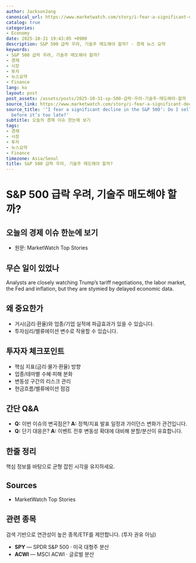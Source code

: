 ```yaml
---
author: JacksonJang
canonical_url: https://www.marketwatch.com/story/i-fear-a-significant-decline-in-the-s-p-500-im-78-do-i-sell-my-tech-stocks-before-its-too-late-bafb15ca?mod=mw_rss_topstories
catalog: true
categories:
- Economy
date: 2025-10-31 19:43:05 +0900
description: S&P 500 급락 우려, 기술주 매도해야 할까? · 경제 뉴스 요약
keywords:
- S&P 500 급락 우려, 기술주 매도해야 할까?
- 경제
- 시장
- 투자
- 뉴스요약
- Finance
lang: ko
layout: post
post_assets: /assets/posts/2025-10-31-sp-500-급락-우려-기술주-매도해야-할까
source_link: https://www.marketwatch.com/story/i-fear-a-significant-decline-in-the-s-p-500-im-78-do-i-sell-my-tech-stocks-before-its-too-late-bafb15ca?mod=mw_rss_topstories
source_title: '‘I fear a significant decline in the S&P 500’: Do I sell my tech stocks
  before it’s too late?'
subtitle: 오늘의 경제 이슈 한눈에 보기
tags:
- 경제
- 시장
- 투자
- 뉴스요약
- Finance
timezone: Asia/Seoul
title: S&P 500 급락 우려, 기술주 매도해야 할까?
---
```


# S&P 500 급락 우려, 기술주 매도해야 할까?
## 오늘의 경제 이슈 한눈에 보기

- 원문: MarketWatch Top Stories

## 무슨 일이 있었나
Analysts are closely watching Trump’s tariff negotiations, the labor market, the
Fed and inflation, but they are stymied by delayed economic data.

## 왜 중요한가
- 거시(금리·환율)와 업종/기업 실적에 파급효과가 있을 수 있습니다.
- 투자심리/밸류에이션 변수로 작용할 수 있습니다.

## 투자자 체크포인트
- 핵심 지표(금리·물가·환율) 방향
- 업종/테마별 수혜·피해 분화
- 변동성 구간의 리스크 관리
- 현금흐름/밸류에이션 점검

## 간단 Q&A
- **Q:** 이번 이슈의 변곡점은?
  **A:** 정책/지표 발표 일정과 가이던스 변화가 관건입니다.
- **Q:** 단기 대응은?
  **A:** 이벤트 전후 변동성 확대에 대비해 분할/분산이 유효합니다.

## 한줄 정리
핵심 정보를 바탕으로 균형 잡힌 시각을 유지하세요.

## Sources
- MarketWatch Top Stories

## 관련 종목
검색 기반으로 연관성이 높은 종목/ETF를 제안합니다. (투자 권유 아님)
- **SPY** — SPDR S&P 500 · 미국 대형주 분산
- **ACWI** — MSCI ACWI · 글로벌 분산